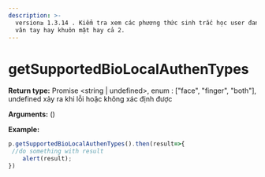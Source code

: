 ```yaml
---
description: >-
  version≥ 1.3.14 . Kiểm tra xem các phương thức sinh trắc học user đang dùng.
  vân tay hay khuôn mặt hay cả 2.
---
```


# getSupportedBioLocalAuthenTypes

**Return type:** Promise \<string | undefined>, enum : \["face", "finger", "both"], undefined xảy ra khi lỗi hoặc không xác định được

**Arguments:** ()&#x20;

**Example:**

```javascript
p.getSupportedBioLocalAuthenTypes().then(result=>{
 //do something with result
    alert(result);
})  
```
